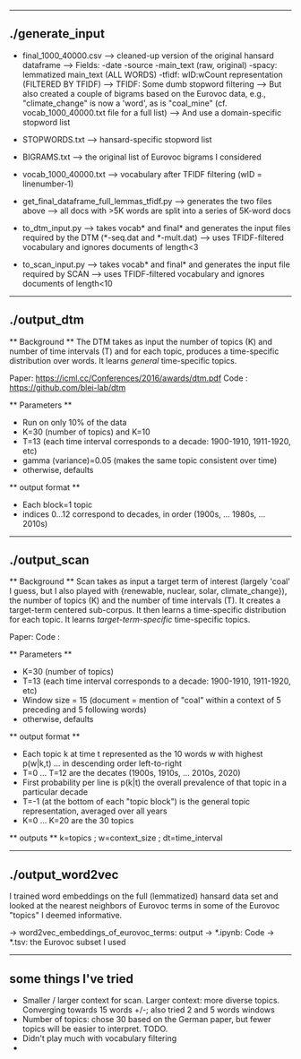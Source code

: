--------------------
./generate_input
--------------------
* final_1000_40000.csv
  --> cleaned-up version of the original hansard dataframe
  --> Fields: -date
              -source
              -main_text (raw, original)
              -spacy: lemmatized main_text (ALL WORDS)
              -tfidf: wID:wCount representation (FILTERED BY TFIDF)
  --> TFIDF: Some dumb stopword filtering
  --> But also created a couple of bigrams based on the Eurovoc data, 
      e.g., "climate_change" is now a 'word', as is "coal_mine" 
      (cf. vocab_1000_40000.txt file for a full list)
  --> And use a domain-specific stopword list
  
* STOPWORDS.txt
  --> hansard-specific stopword list
  
* BIGRAMS.txt
  --> the original list of Eurovoc bigrams I considered
              
* vocab_1000_40000.txt
  --> vocabulary after TFIDF filtering (wID = linenumber-1)
  
* get_final_dataframe_full_lemmas_tfidf.py
  --> generates the two files above 
  --> all docs with >5K words are split into a series of 5K-word docs
    
* to_dtm_input.py
  --> takes vocab* and final* and generates
      the input files required by the DTM (*-seq.dat and *-mult.dat)
  --> uses TFIDF-filtered vocabulary and ignores documents of length<3
      
* to_scan_input.py
  --> takes vocab* and final* and generates
      the input file required by SCAN
  --> uses TFIDF-filtered vocabulary and ignores documents of length<10

  
  
-------------------------
./output_dtm 
-------------------------
** Background **
The DTM takes as input the number of topics (K) and number of time intervals (T)
and for each topic, produces a time-specific distribution over words.
It learns *general* time-specific topics.

Paper: https://icml.cc/Conferences/2016/awards/dtm.pdf
Code : https://github.com/blei-lab/dtm

** Parameters **
- Run on only 10% of the data 
- K=30 (number of topics) and K=10
- T=13 (each time interval corresponds to a decade: 1900-1910, 1911-1920, etc)
- gamma (variance)=0.05 (makes the same topic consistent over time)
- otherwise, defaults

** output format ** 
- Each block=1 topic
- indices 0...12 correspond to decades, in order (1900s, ... 1980s, ... 2010s)

-------------------------
./output_scan
-------------------------
** Background **
Scan takes as input a target term of interest (largely 'coal' I guess, but I also 
played with {renewable, nuclear, solar, climate_change}), the number of topics (K) and
the number of time intervals (T). It creates a target-term centered sub-corpus. It
then learns a time-specific distribution for each topic.
It learns *target-term-specific* time-specific topics.

Paper: 
Code : 

** Parameters **
- K=30 (number of topics)
- T=13 (each time interval corresponds to a decade: 1900-1910, 1911-1920, etc)
- Window size = 15 (document = mention of "coal" within a context of 5 preceding and 5 following words)
- otherwise, defaults

** output format ** 
- Each topic k at time t represented as the 10 words w with highest p(w|k,t) ... in descending order left-to-right
- T=0 ... T=12 are the decates (1900s, 1910s, ... 2010s, 2020)
- First probability per line is p(k|t) the overall prevalence of that topic in a particular decade 
- T=-1 (at the bottom of each "topic block") is the general topic representation, averaged over all years
- K=0 ... K=20 are the 30 topics


** outputs **
k=topics ; w=context_size ; dt=time_interval


-------------------------
./output_word2vec
-------------------------
I trained word embeddings on the full (lemmatized) hansard data set and looked at the nearest neighbors of
Eurovoc terms in some of the Eurovoc "topics" I deemed informative. 

->  word2vec_embeddings_of_eurovoc_terms: output
-> *.ipynb: Code
-> *.tsv: the Eurovoc subset I used





------------------------
some things I've tried
------------------------
- Smaller / larger context for scan. Larger context: more diverse topics. Converging towards 15 words +/-;
  also tried 2 and 5 words windows
- Number of topics: chose 30 based on the German paper, but fewer topics will be easier to interpret. TODO.
- Didn't play much with vocabulary filtering
- 


